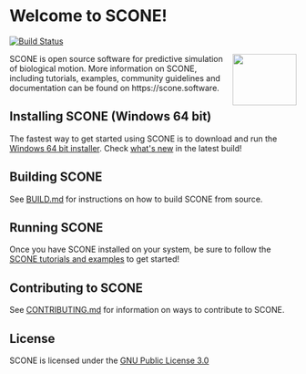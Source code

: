 # Welcome to SCONE!
[![Build Status](https://travis-ci.org/opensim-org/SCONE.svg?branch=master)](https://travis-ci.org/opensim-org/SCONE)

<img align="right" width="112" height="90" src="https://github.com/opensim-org/SCONE/blob/master/resources/ui/scone_logo_notext.png">
SCONE is open source software for predictive simulation of biological
motion. More information on SCONE, including tutorials, examples, community
guidelines and documentation can be found on https://scone.software.

## Installing SCONE (Windows 64 bit)

The fastest way to get started using SCONE is to download and run the [Windows 64 bit installer](https://scone.software/doku.php?id=install). Check [what's new](https://scone.software/doku.php?id=changes) in the latest build!

## Building SCONE

See [BUILD.md](BUILD.md) for instructions on how to build SCONE from source.

## Running SCONE

Once you have SCONE installed on your system, be sure to follow the [SCONE
tutorials and examples](https://scone.software/doku.php?id=tutorials:start) to
get started!

## Contributing to SCONE

See [CONTRIBUTING.md](CONTRIBUTING.md) for information on ways to contribute to
SCONE.

## License

SCONE is licensed under the [GNU Public License
3.0](https://www.gnu.org/licenses/gpl-3.0.en.html)
